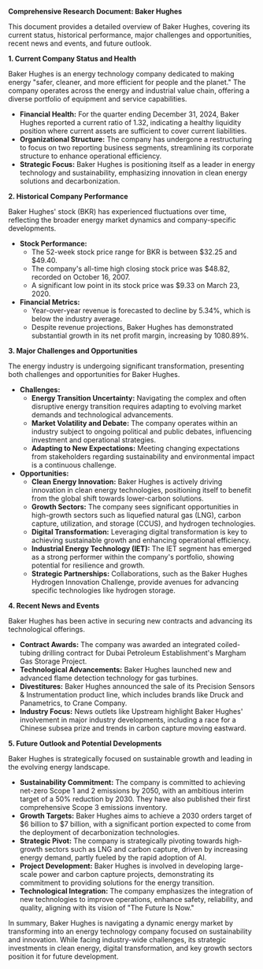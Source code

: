 **Comprehensive Research Document: Baker Hughes**

This document provides a detailed overview of Baker Hughes, covering its current status, historical performance, major challenges and opportunities, recent news and events, and future outlook.

**1. Current Company Status and Health**

Baker Hughes is an energy technology company dedicated to making energy "safer, cleaner, and more efficient for people and the planet." The company operates across the energy and industrial value chain, offering a diverse portfolio of equipment and service capabilities.

*   **Financial Health:** For the quarter ending December 31, 2024, Baker Hughes reported a current ratio of 1.32, indicating a healthy liquidity position where current assets are sufficient to cover current liabilities.
*   **Organizational Structure:** The company has undergone a restructuring to focus on two reporting business segments, streamlining its corporate structure to enhance operational efficiency.
*   **Strategic Focus:** Baker Hughes is positioning itself as a leader in energy technology and sustainability, emphasizing innovation in clean energy solutions and decarbonization.

**2. Historical Company Performance**

Baker Hughes' stock (BKR) has experienced fluctuations over time, reflecting the broader energy market dynamics and company-specific developments.

*   **Stock Performance:**
    *   The 52-week stock price range for BKR is between $32.25 and $49.40.
    *   The company's all-time high closing stock price was $48.82, recorded on October 16, 2007.
    *   A significant low point in its stock price was $9.33 on March 23, 2020.
*   **Financial Metrics:**
    *   Year-over-year revenue is forecasted to decline by 5.34%, which is below the industry average.
    *   Despite revenue projections, Baker Hughes has demonstrated substantial growth in its net profit margin, increasing by 1080.89%.

**3. Major Challenges and Opportunities**

The energy industry is undergoing significant transformation, presenting both challenges and opportunities for Baker Hughes.

*   **Challenges:**
    *   **Energy Transition Uncertainty:** Navigating the complex and often disruptive energy transition requires adapting to evolving market demands and technological advancements.
    *   **Market Volatility and Debate:** The company operates within an industry subject to ongoing political and public debates, influencing investment and operational strategies.
    *   **Adapting to New Expectations:** Meeting changing expectations from stakeholders regarding sustainability and environmental impact is a continuous challenge.
*   **Opportunities:**
    *   **Clean Energy Innovation:** Baker Hughes is actively driving innovation in clean energy technologies, positioning itself to benefit from the global shift towards lower-carbon solutions.
    *   **Growth Sectors:** The company sees significant opportunities in high-growth sectors such as liquefied natural gas (LNG), carbon capture, utilization, and storage (CCUS), and hydrogen technologies.
    *   **Digital Transformation:** Leveraging digital transformation is key to achieving sustainable growth and enhancing operational efficiency.
    *   **Industrial Energy Technology (IET):** The IET segment has emerged as a strong performer within the company's portfolio, showing potential for resilience and growth.
    *   **Strategic Partnerships:** Collaborations, such as the Baker Hughes Hydrogen Innovation Challenge, provide avenues for advancing specific technologies like hydrogen storage.

**4. Recent News and Events**

Baker Hughes has been active in securing new contracts and advancing its technological offerings.

*   **Contract Awards:** The company was awarded an integrated coiled-tubing drilling contract for Dubai Petroleum Establishment's Margham Gas Storage Project.
*   **Technological Advancements:** Baker Hughes launched new and advanced flame detection technology for gas turbines.
*   **Divestitures:** Baker Hughes announced the sale of its Precision Sensors & Instrumentation product line, which includes brands like Druck and Panametrics, to Crane Company.
*   **Industry Focus:** News outlets like Upstream highlight Baker Hughes' involvement in major industry developments, including a race for a Chinese subsea prize and trends in carbon capture moving eastward.

**5. Future Outlook and Potential Developments**

Baker Hughes is strategically focused on sustainable growth and leading in the evolving energy landscape.

*   **Sustainability Commitment:** The company is committed to achieving net-zero Scope 1 and 2 emissions by 2050, with an ambitious interim target of a 50% reduction by 2030. They have also published their first comprehensive Scope 3 emissions inventory.
*   **Growth Targets:** Baker Hughes aims to achieve a 2030 orders target of $6 billion to $7 billion, with a significant portion expected to come from the deployment of decarbonization technologies.
*   **Strategic Pivot:** The company is strategically pivoting towards high-growth sectors such as LNG and carbon capture, driven by increasing energy demand, partly fueled by the rapid adoption of AI.
*   **Project Development:** Baker Hughes is involved in developing large-scale power and carbon capture projects, demonstrating its commitment to providing solutions for the energy transition.
*   **Technological Integration:** The company emphasizes the integration of new technologies to improve operations, enhance safety, reliability, and quality, aligning with its vision of "The Future Is Now."

In summary, Baker Hughes is navigating a dynamic energy market by transforming into an energy technology company focused on sustainability and innovation. While facing industry-wide challenges, its strategic investments in clean energy, digital transformation, and key growth sectors position it for future development.
